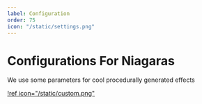 ```yaml
---
label: Configuration
order: 75
icon: "/static/settings.png"
---
```




# Configurations For Niagaras 

We use some parameters ​​for cool procedurally generated effects

[!ref icon="/static/custom.png"](spline.md)

